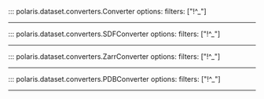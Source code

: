 ::: polaris.dataset.converters.Converter
    options:
        filters: ["!^_"]

---


::: polaris.dataset.converters.SDFConverter
    options:
        filters: ["!^_"]

---

::: polaris.dataset.converters.ZarrConverter
    options:
        filters: ["!^_"]

---

::: polaris.dataset.converters.PDBConverter
    options:
        filters: ["!^_"]

---
